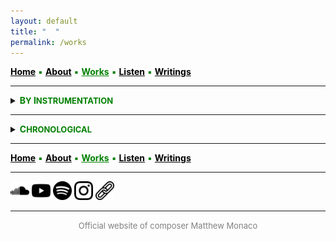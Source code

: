 ```yaml
---
layout: default
title: " ‎ "
permalink: /works
---
```


<a href="/" style="color: black">**Home**</a> <a style="color: green"> ▪ </a> <a href="/about" style="color: black">**About**</a> <a style="color: green"> ▪ </a> <a href="/works" style="color: green">**Works**</a> <a style="color: green"> ▪ </a> <a href="/listen" style="color: black">**Listen**</a> <a style="color: green"> ▪ </a> <a href="/writings" style="color: black">**Writings**</a>

***

<details>
<summary><a style="color: green"><strong>B<font size="2">Y</font> I<font size="2">NSTRUMENTATION</font></strong></a></summary>
<br>
<strong>LARGE ENSEMBLE AND ORCHESTRA</strong>
<br>
<br>
 
<a style="color: green"> <strong>Stray</strong> </a>

<div style="text-indent: -40px; padding-left: 40px;">
&nbsp; &nbsp; <font size="2">20 MUSICIANS</font> <a style="color: green"> ▪ </a> 23' <a style="color: green"> ▪ </a> 2022
</div>
<div style="text-indent: -40px; padding-left: 40px;">
&nbsp; &nbsp; <font size="2">Premiere:</font> <strong>l'Orchestre des lauréats du Conservatoire</strong> (CNSMDP), <strong>Jean Deroyer</strong> <a style="color: green"> ▪ </a> Paris <img src="./france.png" width="13" /> 
</div>

<br>
 
<a style="color: green"> <strong>And to think that night would not exist</strong> </a>

<div style="text-indent: -40px; padding-left: 40px;">
&nbsp; &nbsp; <font size="2">ORCHESTRA</font> <a style="color: green"> ▪ </a> 15' <a style="color: green"> ▪ </a> 2018-2019
</div>
<div style="text-indent: -40px; padding-left: 40px;">
&nbsp; &nbsp; <font size="2">Premiere:</font> <strong>NEC Philharmonia</strong>, <strong>David Loebel</strong> <a style="color: green"> ▪ </a> Boston <img src="./usa.png" width="13" />
</div>

<br>
<strong>ENSEMBLE</strong>
<br>
<br>

<a style="color: green"> <strong>Thread</strong> </a>

<div style="text-indent: -40px; padding-left: 40px;">
&nbsp; &nbsp; <font size="2">FLUTE, CLARINET, PIANO, VIOLIN, VIOLA, and VIOLONCELLO</font> <a style="color: green"> ▪ </a> 15' <a style="color: green"> ▪ </a> 2025
</div>
<div style="text-indent: -40px; padding-left: 40px;">
&nbsp; &nbsp; <font size="2">Premiere:</font> <strong>Ensemble Linea</strong>, <strong>Jean-Philippe Wurtz</strong> <a style="color: green"> ▪ </a>  <strong>Festival aux Chandelles</strong> <a style="color: green"> ▪ </a> Sainte-Marie-aux-Mines <img src="./france.png" width="13" /> <a style="color: green"> ▪ </a> <em>Commissioned by the Royaumont Foundation with the support of Christine Jolivet Erlih</em>
</div>

<br>
 
<a style="color: green"> <strong>Split</strong> </a>

<div style="text-indent: -40px; padding-left: 40px;">
&nbsp; &nbsp; <font size="2">FLUTE, CLARINET, PIANO, VIOLIN, VIOLA, and VIOLONCELLO</font> <a style="color: green"> ▪ </a> 12' <a style="color: green"> ▪ </a> 2023
</div>
<div style="text-indent: -40px; padding-left: 40px;">
&nbsp; &nbsp; <font size="2">Premiere:</font> <strong>Ensemble l’Itinéraire</strong>, <strong>David Milnes</strong> <a style="color: green"> ▪ </a> Berkeley <img src="./usa.png" width="13" />
</div>

<br>
 
<a style="color: green"> <strong>Mesh</strong> </a>

<div style="text-indent: -40px; padding-left: 40px;">
&nbsp; &nbsp; <font size="2">FLUTE, OBOE, BASS CLARINET, TROMBONE, VIOLIN, VIOLA, and VIOLONCELLO</font> <a style="color: green"> ▪ </a> 10' <a style="color: green"> ▪ </a> 2023
</div>
<div style="text-indent: -40px; padding-left: 40px;">
&nbsp; &nbsp; <font size="2">Premiere:</font> <strong>Ensemble Court-circuit</strong>, <strong>Jean Deroyer</strong> <a style="color: green"> ▪ </a> <strong>Voix Nouvelles</strong> at the Royaumont Abbey <a style="color: green"> ▪ </a> Asnières-sur-Oise <img src="./france.png" width="13" />
</div>

<br>
 
<a style="color: green"> <strong>Spirals, Orbits, and Circular Paths</strong> </a>

<div style="text-indent: -40px; padding-left: 40px;">
&nbsp; &nbsp; <font size="2">CONTRABASS CLARINET, 2 PERCUSSIONISTS, HARP, PIANO, ACCORDION, 2 VIOLINS, 2 VIOLAS, VIOLONCELLO, and DOUBLE BASS</font> <a style="color: green"> ▪ </a> 10' <a style="color: green"> ▪ </a> 2021
</div>
<div style="text-indent: -40px; padding-left: 40px;">
&nbsp; &nbsp; <font size="2">Premiere:</font> <strong>Ensemble intercontemporain</strong>, <strong>Léo Margue</strong> <a style="color: green"> ▪ </a> Paris <img src="./france.png" width="13" />
</div>

<br>
 
<a style="color: green"> <strong>Scaling</strong> </a>

<div style="text-indent: -40px; padding-left: 40px;">
&nbsp; &nbsp; <font size="2">FLUTE, BASS CLARINET, ALTO SAXOPHONE, FRENCH HORN, TROMBONE, PERCUSSION, 2 VIOLINS, VIOLA, VIOLONCELLO, and DOUBLE BASS</font> <a style="color: green"> ▪ </a> 13' <a style="color: green"> ▪ </a> 2020
</div>
<div style="text-indent: -40px; padding-left: 40px;">
&nbsp; &nbsp; <font size="2">Premiere:</font> <strong>Ensemble intercontemporain</strong>, <strong>Léo Margue</strong> <a style="color: green"> ▪ </a> Paris <img src="./france.png" width="13" />
</div>

<br>
 
<a style="color: green"> <strong>Ebb/Flow</strong> </a>

<div style="text-indent: -40px; padding-left: 40px;">
&nbsp; &nbsp; <font size="2">8 TROMBONES, PERCUSSION, and 4 DOUBLE BASSES</font> <a style="color: green"> ▪ </a> 24' <a style="color: green"> ▪ </a> 2020
</div>

<br>
 
<a style="color: green"> <strong>Flux</strong> </a>

<div style="text-indent: -40px; padding-left: 40px;">
&nbsp; &nbsp; <font size="2">FLUTE, CLARINET, PERCUSSION, PIANO, VIOLIN, VIOLONCELLO, DOUBLE BASS, and BARITONE SOLO</font> <a style="color: green"> ▪ </a> 23' <a style="color: green"> ▪ </a> 2019-2020
</div>
<div style="text-indent: -40px; padding-left: 40px;">
&nbsp; &nbsp; <font size="2">Premiere:</font> <strong>Alinéa, Tyler Bouque</strong> (soloist), and <strong>Tristan Rais-Sherman</strong> (conductor) <a style="color: green"> ▪ </a> Boston <img src="./usa.png" width="13" />
</div>

<br>
<strong>CHAMBER</strong>
<br>
<br>

<a style="color: green"> <strong>Fits and Starts</strong> </a>

<div style="text-indent: -40px; padding-left: 40px;">
&nbsp; &nbsp; <font size="2">STRING QUARTET</font> <a style="color: green"> ▪ </a> 10' <a style="color: green"> ▪ </a> 2024
</div>
<div style="text-indent: -40px; padding-left: 40px;">
&nbsp; &nbsp; <font size="2">Premiere:</font> <strong>Del Sol Quartet</strong> <a style="color: green"> ▪ </a> Berkeley <img src="./usa.png" width="13" />
</div>

<br>
 
<a style="color: green"> <strong>Quartet</strong> </a>

<div style="text-indent: -40px; padding-left: 40px;">
&nbsp; &nbsp; <font size="2">CLARINET, VIOLIN, VIOLA, and DOUBLE BASS</font> <a style="color: green"> ▪ </a> 8' <a style="color: green"> ▪ </a> 2019
</div>
<div style="text-indent: -40px; padding-left: 40px;">
&nbsp; &nbsp; <font size="2">Premiere:</font> <strong>Callithumpian Consort</strong>, <strong>Stephen Drury</strong> (conductor) <a style="color: green"> ▪ </a> Boston <img src="./usa.png" width="13" />
</div>

<br>
 
<a style="color: green"> <strong>Piano Trio</strong> </a>

<div style="text-indent: -40px; padding-left: 40px;">
&nbsp; &nbsp; <font size="2">VIOLIN, VIOLONCELLO, and PIANO</font> <a style="color: green"> ▪ </a> 10' <a style="color: green"> • </a> 2019
</div>
<div style="text-indent: -40px; padding-left: 40px;">
&nbsp; &nbsp; <font size="2">Premiere:</font> <strong>Brouwer Trio</strong> <a style="color: green"> ▪ </a> <strong>VIPA Festival</strong> <a style="color: green"> ▪ </a> Valencia <img src="./spain.png" width="13" />
</div>

<br>
 
<a style="color: green"> <strong>Duo</strong> </a>

<div style="text-indent: -40px; padding-left: 40px;">
&nbsp; &nbsp; <font size="2">FLUTE and VIOLONCELLO</font> <a style="color: green"> ▪ </a> 15' <a style="color: green"> ▪ </a> 2019
</div>
<div style="text-indent: -40px; padding-left: 40px;">
&nbsp; &nbsp; <font size="2">Premiere:</font> members of <strong>Ensemble Linea</strong> <a style="color: green"> ▪ </a> <strong>Etchings Festival</strong> <a style="color: green"> ▪ </a> Auvillar <img src="./france.png" width="13" />
</div>

<br>
<strong>SOLO</strong>
<br>
<br>

<a style="color: green"> <strong>Zagzig</strong> </a>

<div style="text-indent: -40px; padding-left: 40px;">
&nbsp; &nbsp; <font size="2">MODERN HARPSICHORD</font> <a style="color: green"> ▪ </a> 3'30" <a style="color: green"> ▪ </a> 2025
</div>
<div style="text-indent: -40px; padding-left: 40px;">
&nbsp; &nbsp; <font size="2">For</font> <strong>Ninon Hannecart-Ségal</strong> (Premiere: February 2026)
</div>

<br>

<a style="color: green"> <strong>Bloom</strong> </a>

<div style="text-indent: -40px; padding-left: 40px;">
&nbsp; &nbsp; <font size="2">ACCORDION</font> <a style="color: green"> ▪ </a> 7' <a style="color: green"> ▪ </a> 2025
</div>
<div style="text-indent: -40px; padding-left: 40px;">
&nbsp; &nbsp; <font size="2">Premiere:</font> <strong>Théo Ould</strong> <a style="color: green"> ▪ </a> Berkeley <img src="./usa.png" width="13" />
</div>

<br>
 
<a style="color: green"> <strong>Tessellate</strong> </a>

<div style="text-indent: -40px; padding-left: 40px;">
&nbsp; &nbsp; <font size="2">ALTO SAXOPHONE</font> <a style="color: green"> ▪ </a> 11' <a style="color: green"> ▪ </a> 2021
</div>
<div style="text-indent: -40px; padding-left: 40px;">
&nbsp; &nbsp; <font size="2">Premiere:</font> <strong>Iñaki Bermudez</strong> <a style="color: green"> ▪ </a> Paris <img src="./france.png" width="13" />
</div>

<br>
<strong>SOLO WITH ELECTRONICS</strong>
<br>
<br>

<a style="color: green"> <strong>Blur</strong> </a>

<div style="text-indent: -40px; padding-left: 40px;">
&nbsp; &nbsp; <font size="2">CONTRABASS CLARINET and ELECTRONICS</font> <a style="color: green"> ▪ </a> 8' <a style="color: green"> ▪ </a> 2024
</div>
<div style="text-indent: -40px; padding-left: 40px;">
&nbsp; &nbsp; <font size="2">Premiere:</font> <strong>Alain Billard</strong> <a style="color: green"> ▪ </a> <strong>ManiFeste festival</strong> at Ircam <a style="color: green"> ▪ </a> Paris <img src="./france.png" width="13" />
</div>

<br>
 
<a style="color: green"> <strong>A ritual, maybe</strong> </a>

<div style="text-indent: -40px; padding-left: 40px;">
&nbsp; &nbsp; <font size="2">DOUBLE BASS and ELECTRONICS</font> <a style="color: green"> ▪ </a> 8' <a style="color: green"> ▪ </a> 2023
</div>
<div style="text-indent: -40px; padding-left: 40px;">
&nbsp; &nbsp; <font size="2">Premiere:</font> <strong>Richard Worn</strong> <a style="color: green"> ▪ </a> Berkeley <img src="./usa.png" width="13" />
</div>

<br>
 
<a style="color: green"> <strong>Tessellated</strong> </a>

<div style="text-indent: -40px; padding-left: 40px;">
&nbsp; &nbsp; <font size="2">ALTO SAXOPHONE and ELECTRONICS</font> <a style="color: green"> ▪ </a> 14' <a style="color: green"> ▪ </a> 2022
</div>
<div style="text-indent: -40px; padding-left: 40px;">
&nbsp; &nbsp; <font size="2">Premiere:</font> <strong>Iñaki Bermudez</strong> <a style="color: green"> ▪ </a> Paris <img src="./france.png" width="13" />
</div>

<br>
<strong>COMING SOON</strong>
<br>
<br>

<a style="color: green"> <strong>New Work</strong> </a>

<div style="text-indent: -40px; padding-left: 40px;">
&nbsp; &nbsp; <font size="2">SOPRANO</font> <a style="color: green"> ▪ </a> 8' <a style="color: green"> ▪ </a> 2026
</div>
<div style="text-indent: -40px; padding-left: 40px;">
&nbsp; &nbsp; <font size="2">For</font> <strong>Maria Eleonora Caminada</strong> (Premiere: Spring 2026)
</div>

</details>

***

<details>
<summary><a style="color: green"><strong>C<font size="2">HRONOLOGICAL</font></strong></a></summary>
<br>
<strong>COMING SOON</strong>
<br>
<br>

<a style="color: green"> <strong>New Work</strong> </a>

<div style="text-indent: -40px; padding-left: 40px;">
&nbsp; &nbsp; <font size="2">SOPRANO</font> <a style="color: green"> ▪ </a> 8'
</div>
<div style="text-indent: -40px; padding-left: 40px;">
&nbsp; &nbsp; <font size="2">For</font> <strong>Maria Eleonora Caminada</strong> (Premiere: Spring 2026)
</div>

<br>
<strong>2025</strong>
<br>
<br>

<a style="color: green"> <strong>Zagzig</strong> </a>

<div style="text-indent: -40px; padding-left: 40px;">
&nbsp; &nbsp; <font size="2">MODERN HARPSICHORD</font> <a style="color: green"> ▪ </a> 3'30"
</div>
<div style="text-indent: -40px; padding-left: 40px;">
&nbsp; &nbsp; <font size="2">For</font> <strong>Ninon Hannecart-Ségal</strong> (Premiere: February 2026)
</div>

<br>

<a style="color: green"> <strong>Bloom</strong> </a>

<div style="text-indent: -40px; padding-left: 40px;">
&nbsp; &nbsp; <font size="2">ACCORDION</font> <a style="color: green"> ▪ </a> 7'
</div>
<div style="text-indent: -40px; padding-left: 40px;">
&nbsp; &nbsp; <font size="2">Premiere:</font> <strong>Théo Ould</strong> <a style="color: green"> ▪ </a> Berkeley <img src="./usa.png" width="13" />
</div>

<br>
 
<a style="color: green"> <strong>Thread</strong> </a>

<div style="text-indent: -40px; padding-left: 40px;">
&nbsp; &nbsp; <font size="2">FLUTE, CLARINET, PIANO, VIOLIN, VIOLA, and VIOLONCELLO</font> <a style="color: green"> ▪ </a> 15'
</div>
<div style="text-indent: -40px; padding-left: 40px;">
&nbsp; &nbsp; <font size="2">Premiere:</font> <strong>Ensemble Linea</strong>, <strong>Jean-Philippe Wurtz</strong> <a style="color: green"> ▪ </a>  <strong>Festival aux Chandelles</strong> <a style="color: green"> ▪ </a> Sainte-Marie-aux-Mines <img src="./france.png" width="13" /> <a style="color: green"> ▪ </a> <em>Commissioned by the Royaumont Foundation with the support of Christine Jolivet Erlih</em>
</div>

<br>
<strong>2024</strong>
<br>
<br>

<a style="color: green"> <strong>Blur</strong> </a>

<div style="text-indent: -40px; padding-left: 40px;">
&nbsp; &nbsp; <font size="2">CONTRABASS CLARINET and ELECTRONICS</font> <a style="color: green"> ▪ </a> 8'
</div>
<div style="text-indent: -40px; padding-left: 40px;">
&nbsp; &nbsp; <font size="2">Premiere:</font> <strong>Alain Billard</strong> <a style="color: green"> ▪ </a> <strong>ManiFeste festival</strong> at Ircam <a style="color: green"> ▪ </a> Paris <img src="./france.png" width="13" />
</div>

<br>
 
<a style="color: green"> <strong>Fits and Starts</strong> </a>

<div style="text-indent: -40px; padding-left: 40px;">
&nbsp; &nbsp; <font size="2">STRING QUARTET</font> <a style="color: green"> ▪ </a> 10'
</div>
<div style="text-indent: -40px; padding-left: 40px;">
&nbsp; &nbsp; <font size="2">Premiere:</font> <strong>Del Sol Quartet</strong> <a style="color: green"> ▪ </a> Berkeley <img src="./usa.png" width="13" />
</div>

<br>
<strong>2023</strong>
<br>
<br>

<a style="color: green"> <strong>Split</strong> </a>

<div style="text-indent: -40px; padding-left: 40px;">
&nbsp; &nbsp; <font size="2">FLUTE, CLARINET, PIANO, VIOLIN, VIOLA, and VIOLONCELLO</font> <a style="color: green"> ▪ </a> 12'
</div>
<div style="text-indent: -40px; padding-left: 40px;">
&nbsp; &nbsp; <font size="2">Premiere:</font> <strong>Ensemble l’Itinéraire</strong>, <strong>David Milnes</strong> <a style="color: green"> ▪ </a> Berkeley <img src="./usa.png" width="13" />
</div>

<br>
 
<a style="color: green"> <strong>Mesh</strong> </a>

<div style="text-indent: -40px; padding-left: 40px;">
&nbsp; &nbsp; <font size="2">FLUTE, OBOE, BASS CLARINET, TROMBONE, VIOLIN, VIOLA, and VIOLONCELLO</font> <a style="color: green"> ▪ </a> 10'
</div>
<div style="text-indent: -40px; padding-left: 40px;">
&nbsp; &nbsp; <font size="2">Premiere:</font> <strong>Ensemble Court-circuit</strong>, <strong>Jean Deroyer</strong> <a style="color: green"> ▪ </a> <strong>Voix Nouvelles</strong> at the Royaumont Abbey <a style="color: green"> ▪ </a> Asnières-sur-Oise <img src="./france.png" width="13" />
</div>

<br>
 
<a style="color: green"> <strong>A ritual, maybe</strong> </a>

<div style="text-indent: -40px; padding-left: 40px;">
&nbsp; &nbsp; <font size="2">DOUBLE BASS and ELECTRONICS</font> <a style="color: green"> ▪ </a> 8'
</div>
<div style="text-indent: -40px; padding-left: 40px;">
&nbsp; &nbsp; <font size="2">Premiere:</font> <strong>Richard Worn</strong> <a style="color: green"> ▪ </a> Berkeley <img src="./usa.png" width="13" />
</div>

<br>
<strong>2022</strong>
<br>
<br>

<a style="color: green"> <strong>Stray</strong> </a>

<div style="text-indent: -40px; padding-left: 40px;">
&nbsp; &nbsp; <font size="2">20 MUSICIANS</font> <a style="color: green"> ▪ </a> 23'
</div>
<div style="text-indent: -40px; padding-left: 40px;">
&nbsp; &nbsp; <font size="2">Premiere:</font> <strong>l'Orchestre des lauréats du Conservatoire</strong> (CNSMDP), <strong>Jean Deroyer</strong> <a style="color: green"> ▪ </a> Paris <img src="./france.png" width="13" />
</div>

<br>
 
<a style="color: green"> <strong>Tessellated</strong> </a>

<div style="text-indent: -40px; padding-left: 40px;">
&nbsp; &nbsp; <font size="2">ALTO SAXOPHONE and ELECTRONICS</font> <a style="color: green"> ▪ </a> 14'
</div>
<div style="text-indent: -40px; padding-left: 40px;">
&nbsp; &nbsp; <font size="2">Premiere:</font> <strong>Iñaki Bermudez</strong> <a style="color: green"> ▪ </a> Paris <img src="./france.png" width="13" />
</div>

<br>
<strong>2021</strong>
<br>
<br>

<a style="color: green"> <strong>Spirals, Orbits, and Circular Paths</strong> </a>

<div style="text-indent: -40px; padding-left: 40px;">
&nbsp; &nbsp; <font size="2">CONTRABASS CLARINET, 2 PERCUSSIONISTS, HARP, PIANO, ACCORDION, 2 VIOLINS, 2 VIOLAS, VIOLONCELLO, and DOUBLE BASS</font> <a style="color: green"> ▪ </a> 10'
</div>
<div style="text-indent: -40px; padding-left: 40px;">
&nbsp; &nbsp; <font size="2">Premiere:</font> <strong>Ensemble intercontemporain</strong>, <strong>Léo Margue</strong> <a style="color: green"> ▪ </a> Paris <img src="./france.png" width="13" />
</div>

<br>
 
<a style="color: green"> <strong>Tessellate</strong> </a>

<div style="text-indent: -40px; padding-left: 40px;">
&nbsp; &nbsp; <font size="2">ALTO SAXOPHONE</font> <a style="color: green"> ▪ </a> 11'
</div>
<div style="text-indent: -40px; padding-left: 40px;">
&nbsp; &nbsp; <font size="2">Premiere:</font> <strong>Iñaki Bermudez</strong> <a style="color: green"> ▪ </a> Paris <img src="./france.png" width="13" />
</div>

<br>
<strong>2020</strong>
<br>
<br>

<a style="color: green"> <strong>Scaling</strong> </a>

<div style="text-indent: -40px; padding-left: 40px;">
&nbsp; &nbsp; <font size="2">FLUTE, BASS CLARINET, ALTO SAXOPHONE, FRENCH HORN, TROMBONE, PERCUSSION, 2 VIOLINS, VIOLA, VIOLONCELLO, and DOUBLE BASS</font> <a style="color: green"> ▪ </a> 13'
</div>
<div style="text-indent: -40px; padding-left: 40px;">
&nbsp; &nbsp; <font size="2">Premiere:</font> <strong>Ensemble intercontemporain</strong>, <strong>Léo Margue</strong> <a style="color: green"> ▪ </a> Paris <img src="./france.png" width="13" />
</div>

<br>
 
<a style="color: green"> <strong>Ebb/Flow</strong> </a>

<div style="text-indent: -40px; padding-left: 40px;">
&nbsp; &nbsp; <font size="2">8 TROMBONES, PERCUSSION, and 4 DOUBLE BASSES</font> <a style="color: green"> ▪ </a> 24'
</div>

<a style="color: green"> <strong>Flux</strong> </a>

<div style="text-indent: -40px; padding-left: 40px;">
&nbsp; &nbsp; <font size="2">FLUTE, CLARINET, PERCUSSION, PIANO, VIOLIN, VIOLONCELLO, DOUBLE BASS, and BARITONE SOLO</font> <a style="color: green"> ▪ </a> 23'
</div>
<div style="text-indent: -40px; padding-left: 40px;">
&nbsp; &nbsp; <font size="2">Premiere:</font> <strong>Alinéa, Tyler Bouque</strong> (soloist), and <strong>Tristan Rais-Sherman</strong> (conductor) <a style="color: green"> ▪ </a> Boston <img src="./usa.png" width="13" />
</div>

<br>
<strong>2019</strong>
<br>
<br>

<a style="color: green"> <strong>Quartet</strong> </a>

<div style="text-indent: -40px; padding-left: 40px;">
&nbsp; &nbsp; <font size="2">CLARINET, VIOLIN, VIOLA, and DOUBLE BASS</font> <a style="color: green"> ▪ </a> 8'
</div>
<div style="text-indent: -40px; padding-left: 40px;">
&nbsp; &nbsp; <font size="2">Premiere:</font> <strong>Callithumpian Consort</strong>, <strong>Stephen Drury</strong> (conductor) <a style="color: green"> ▪ </a> Boston <img src="./usa.png" width="13" />
</div>

<br>
 
<a style="color: green"> <strong>Piano Trio</strong> </a>

<div style="text-indent: -40px; padding-left: 40px;">
&nbsp; &nbsp; <font size="2">VIOLIN, VIOLONCELLO, and PIANO</font> <a style="color: green"> ▪ </a> 10'
</div>
<div style="text-indent: -40px; padding-left: 40px;">
&nbsp; &nbsp; <font size="2">Premiere:</font> <strong>Brouwer Trio</strong> <a style="color: green"> ▪ </a> <strong>VIPA Festival</strong> <a style="color: green"> ▪ </a> Valencia <img src="./spain.png" width="13" />
</div>

<br>
 
<a style="color: green"> <strong>Duo</strong> </a>

<div style="text-indent: -40px; padding-left: 40px;">
&nbsp; &nbsp; <font size="2">FLUTE and VIOLONCELLO</font> <a style="color: green"> ▪ </a> 15'
</div>
<div style="text-indent: -40px; padding-left: 40px;">
&nbsp; &nbsp; <font size="2">Premiere:</font> members of <strong>Ensemble Linea</strong> <a style="color: green"> ▪ </a> <strong>Etchings Festival</strong> <a style="color: green"> ▪ </a> Auvillar <img src="./france.png" width="13" />
</div>

<br>
 
<a style="color: green"> <strong>And to think that night would not exist</strong> </a>

<div style="text-indent: -40px; padding-left: 40px;">
&nbsp; &nbsp; <font size="2">ORCHESTRA</font> <a style="color: green"> ▪ </a> 15'
</div>
<div style="text-indent: -40px; padding-left: 40px;">
&nbsp; &nbsp; <font size="2">Premiere:</font> <strong>NEC Philharmonia</strong>, <strong>David Loebel</strong> <a style="color: green"> ▪ </a> Boston <img src="./usa.png" width="13" />
</div>

</details>

***

<a href="/" style="color: black">**Home**</a> <a style="color: green"> ▪ </a> <a href="/about" style="color: black">**About**</a> <a style="color: green"> ▪ </a> <a href="/works" style="color: green">**Works**</a> <a style="color: green"> ▪ </a> <a href="/listen" style="color: black">**Listen**</a> <a style="color: green"> ▪ </a> <a href="/writings" style="color: black">**Writings**</a>

***

[<img src="./soundcloud.png" width="30" />](https://soundcloud.com/matthewtmonaco)  [<img src="./youtube.png" width="30" />](https://www.youtube.com/@matthewtmonaco)  [<img src="./spotify.png" width="30" />](https://open.spotify.com/artist/7c6dcoAhkkQznw76SGbMDu)  [<img src="./instagram.png" width="30" />](https://www.instagram.com/matthew.t.monaco)  [<img src="./link.png" width="30" />](https://linktr.ee/matthew.t.monaco)

***

<div style="text-align: center"><font size="2"><a style="color: grey"> Official website of composer Matthew Monaco </a></font></div>  

